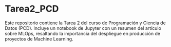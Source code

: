 # Tarea2_PCD
Este repositorio contiene la Tarea 2 del curso de Programación y Ciencia de Datos (PCD). Incluye un notebook de Jupyter con un resumen del artículo sobre MLOps, resaltando la importancia del despliegue en producción de proyectos de Machine Learning.
